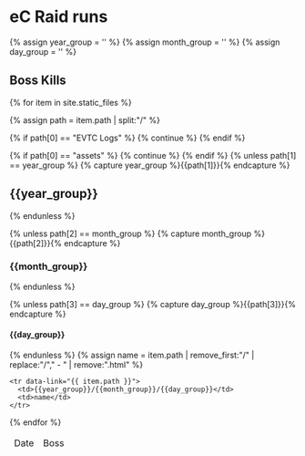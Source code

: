 ---
---

# eC Raid runs

{% assign year_group = '' %}
{% assign month_group = '' %}
{% assign day_group = '' %}

## Boss Kills

<table>
  <thead>
    <tr>
      <td>Date</td>
      <td>Boss</td>
    </tr>
  </thead>
  <tbody>
{% for item in site.static_files %}

{% assign path = item.path | split:"/" %}

{% if path[0] == "EVTC Logs" %}
  {% continue %}
{% endif %}

{% if path[0] == "assets" %}
  {% continue %}
{% endif %}
{% unless path[1] == year_group %}
{% capture year_group %}{{path[1]}}{% endcapture %}
## {{year_group}}
{% endunless %}

{% unless path[2] == month_group %}
{% capture month_group %}{{path[2]}}{% endcapture %}
### {{month_group}}
{% endunless %}

{% unless path[3] == day_group %}
{% capture day_group %}{{path[3]}}{% endcapture %}
#### {{day_group}}
{% endunless %}
{% assign name = item.path | remove_first:"/" | replace:"/"," - " | remove:".html" %}

    <tr data-link="{{ item.path }}">
      <td>{{year_group}}/{{month_group}}/{{day_group}}</td>
      <td>name</td>
    </tr>
{% endfor %}
  </tbody>
</table>
